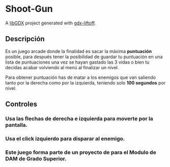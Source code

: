 # Shoot-Gun

A [libGDX](https://libgdx.com/) project generated with [gdx-liftoff](https://github.com/tommyettinger/gdx-liftoff).

## Descripción
Es un juego arcade donde la finalidad es sacar la máxima **puntuación** posible, para después tener la posibilidad
de guardar tu puntuación en una lista de puntuaciones una vez se hayan gastado las 3 vidas o bien tu decidas acabar
volviendo al menú al finalizar un nivel.

Para obtener puntuación has de matar a los enemigos que van saliendo tanto por la derecha como por la izquierda,
teniendo solo **100 segundos** por nivel.

## Controles
### Usa las flechas de derecha e izquierda para moverte por la pantalla.
### Usa el click izquierdo para disparar al enemigo.

### Este juego forma parte de un proyecto de para el Modulo de DAM de Grado Superior.
